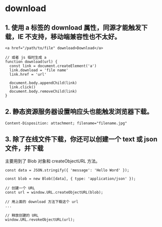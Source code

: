 # download
## 1. 使用 a 标签的 download 属性，同源才能触发下载，IE 不支持，移动端兼容性也不太好。
```
<a href="/path/to/file" download>Download</a>

// 或者 js 临时生成 a
function download(url) {
  const link = document.createElement('a')
  link.download = 'file name'
  link.href = 'url'

  document.body.appendChild(link)
  link.click()
  document.body.removeChild(link)
}
```


## 2. 静态资源服务器设置响应头也能触发浏览器下载。
```
Content-Disposition: attachment; filename="filename.jpg"
```

## 3. 除了在线文件下载，你还可以创建一个 text 或 json 文件，并下载
主要用到了 Blob 对象和 createObjectURL 方法。
```
const data = JSON.stringify({ 'message': 'Hello Word' });

const blob = new Blob([data], { type: 'application/json' });

// 创建一个 URL
const url = window.URL.createObjectURL(blob);

// 用上面的 download 方法下载这个 url
...

// 释放创建的 URL
window.URL.revokeObjectURL(url);
```